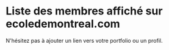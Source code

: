 # Liste des membres affiché sur ecoledemontreal.com

N'hésitez pas à ajouter un lien vers votre portfolio ou un profil.
